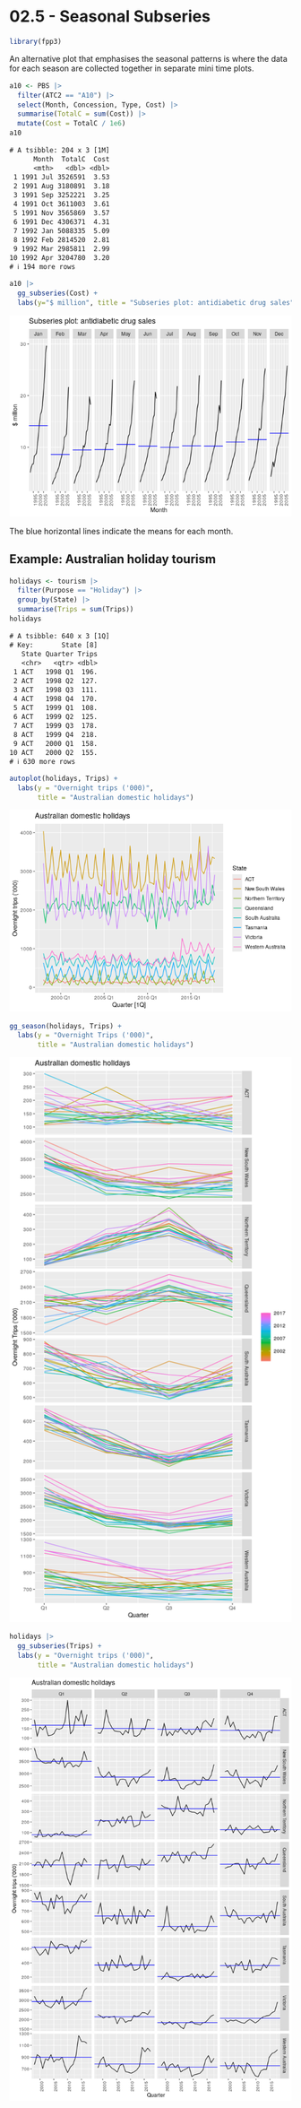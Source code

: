 # 02.5 - Seasonal Subseries


``` r
library(fpp3)
```

An alternative plot that emphasises the seasonal patterns is where the
data for each season are collected together in separate mini time plots.

``` r
a10 <- PBS |>
  filter(ATC2 == "A10") |>
  select(Month, Concession, Type, Cost) |>
  summarise(TotalC = sum(Cost)) |>
  mutate(Cost = TotalC / 1e6)
a10
```

    # A tsibble: 204 x 3 [1M]
          Month  TotalC  Cost
          <mth>   <dbl> <dbl>
     1 1991 Jul 3526591  3.53
     2 1991 Aug 3180891  3.18
     3 1991 Sep 3252221  3.25
     4 1991 Oct 3611003  3.61
     5 1991 Nov 3565869  3.57
     6 1991 Dec 4306371  4.31
     7 1992 Jan 5088335  5.09
     8 1992 Feb 2814520  2.81
     9 1992 Mar 2985811  2.99
    10 1992 Apr 3204780  3.20
    # ℹ 194 more rows

``` r
a10 |>
  gg_subseries(Cost) + 
  labs(y="$ million", title = "Subseries plot: antidiabetic drug sales")
```

![](02.5-SeasonalSubseries_files/figure-commonmark/unnamed-chunk-3-1.png)

The blue horizontal lines indicate the means for each month.

## Example: Australian holiday tourism

``` r
holidays <- tourism |>
  filter(Purpose == "Holiday") |>
  group_by(State) |>
  summarise(Trips = sum(Trips))
holidays
```

    # A tsibble: 640 x 3 [1Q]
    # Key:       State [8]
       State Quarter Trips
       <chr>   <qtr> <dbl>
     1 ACT   1998 Q1  196.
     2 ACT   1998 Q2  127.
     3 ACT   1998 Q3  111.
     4 ACT   1998 Q4  170.
     5 ACT   1999 Q1  108.
     6 ACT   1999 Q2  125.
     7 ACT   1999 Q3  178.
     8 ACT   1999 Q4  218.
     9 ACT   2000 Q1  158.
    10 ACT   2000 Q2  155.
    # ℹ 630 more rows

``` r
autoplot(holidays, Trips) +
  labs(y = "Overnight trips ('000)",
       title = "Australian domestic holidays")
```

![](02.5-SeasonalSubseries_files/figure-commonmark/unnamed-chunk-5-1.png)

``` r
gg_season(holidays, Trips) +
  labs(y = "Overnight Trips ('000)",
       title = "Australian domestic holidays")
```

![](02.5-SeasonalSubseries_files/figure-commonmark/unnamed-chunk-6-1.png)

``` r
holidays |>
  gg_subseries(Trips) +
  labs(y = "Overnight trips ('000)",
       title = "Australian domestic holidays")
```

![](02.5-SeasonalSubseries_files/figure-commonmark/unnamed-chunk-7-1.png)
